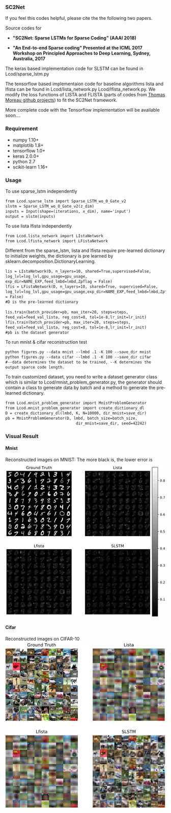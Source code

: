 ### SC2Net
If you feel this codes helpful, please cite the the following two papers. 

Source codes for 

* **"SC2Net: Sparse LSTMs for Sparse Coding" (AAAI 2018)**

* **"An End-to-end Sparse coding" Presented at the ICML 2017 Workshop on Principled Approaches
to Deep Learning, Sydney, Australia, 2017**

The keras based implementation code for SLSTM can be found in Lcod/sparse_lstm.py 

The tensorflow based implementaion code for baseline algorithms lista and lfista can be found in Lcod/lista_network.py Lcod/lfista_network.py. We modify the loss functions of LISTA and FLISTA (parts of codes from [Thomas Moreau github projects](https://github.com/tomMoral/AdaptiveOptim)) to fit the SC2Net framework.

More complete code with the Tensorflow implementation will be available soon....



### Requirement
 * numpy 1.10+
 * matplotlib 1.8+
 * tensorflow 1.0+
 * keras 2.0.0+
 * python 2.7
 * scikit-learn 1.16+
 

### Usage
To use sparse_lstm independently 

    from Lcod.sparse_lstm import Sparse_LSTM_wo_0_Gate_v2
    slstm = Sparse_LSTM_wo_O_Gate_v2(z_dim)
    inputs = Input(shape=(iterations, x_dim), name='input')
    output = slstm(inputs)
    
To use lista lfista independently

    from Lcod.lista_network import LIstaNetwork
    from Lcod.lfista_network import LFistaNetwork
Different from the sparse_lstm, lista and lfista require pre-learned dictionary to initialize weights, the dictionary is pre learned by sklearn.decomposition.DictionaryLearning.  

    lis = LIstaNetwork(D, n_layers=10, shared=True,supervised=False, log_lvl=log_lvl,gpu_usage=gpu_usage, exp_dir=NAME_EXP,feed_lmbd=lmbd,Zpflag = False)
    lfis = LFistaNetwork(D, n_layers=10, shared=True, supervised=False, log_lvl=log_lvl,gpu_usage=gpu_usage,exp_dir=NAME_EXP,feed_lmbd=lmbd,Zpflag = False)
    #D is the pre-learned dictionary
    
    lis.train(batch_provider=pb, max_iter=20, steps=steps, feed_val=feed_val_lista, reg_cost=8, tol=1e-8,lr_init=lr_init)
    lfis.train(batch_provider=pb, max_iter=20, steps=steps, feed_val=feed_val_lista, reg_cost=8, tol=1e-8,lr_init=lr_init)
    #pb is the dataset generator

To run mnist & cifar reconstruction test



    python figures.py --data mnist --lmbd .1 -K 100 --save_dir mnist
    python figures.py --data cifar --lmbd .1 -K 100 --save_dir cifar
    #--data determines the dataset to be trained, --K determines the output sparce code length.

To train customized dataset, you need to write a dataset generator class which is similar to Lcod/mnist_problem_generator.py, the generator should contain a class to generate data by batch and a method to generate the pre-learned dictionary. 

    from Lcod.mnist_problem_generator import MnistProblemGenerator
    from Lcod.mnist_problem_generator import create_dictionary_dl
    D = create_dictionary_dl(lmbd, K, N=10000, dir_mnist=save_dir)
    pb = MnistProblemGenerator(D, lmbd, batch_size=batch_size,
                                   dir_mnist=save_dir, seed=42242) 
### Visual Result
#### Mnist 
Reconstructed images on MNIST: The more black
is, the lower error is
![Mnist](pic/mnist.png?raw=true)

#### Cifar
Reconstructed images on CIFAR-10
![Cifar](pic/cifar.png?raw=true)

